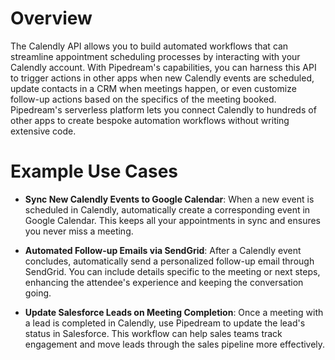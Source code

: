 # Overview

The Calendly API allows you to build automated workflows that can streamline appointment scheduling processes by interacting with your Calendly account. With Pipedream's capabilities, you can harness this API to trigger actions in other apps when new Calendly events are scheduled, update contacts in a CRM when meetings happen, or even customize follow-up actions based on the specifics of the meeting booked. Pipedream's serverless platform lets you connect Calendly to hundreds of other apps to create bespoke automation workflows without writing extensive code.

# Example Use Cases

- **Sync New Calendly Events to Google Calendar**: When a new event is scheduled in Calendly, automatically create a corresponding event in Google Calendar. This keeps all your appointments in sync and ensures you never miss a meeting.

- **Automated Follow-up Emails via SendGrid**: After a Calendly event concludes, automatically send a personalized follow-up email through SendGrid. You can include details specific to the meeting or next steps, enhancing the attendee's experience and keeping the conversation going.

- **Update Salesforce Leads on Meeting Completion**: Once a meeting with a lead is completed in Calendly, use Pipedream to update the lead's status in Salesforce. This workflow can help sales teams track engagement and move leads through the sales pipeline more effectively.

